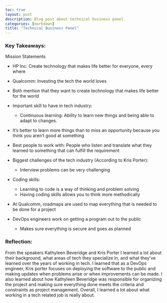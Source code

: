 ```yaml
---
toc: true
layout: post
description: Blog post about technical business panel.
categories: [markdown]
title: "Technical Business Panel"
---
```


### Key Takeaways:

Mission Statements

- HP Inc: Create technology that makes life better for everyone, every where
- Qualcomm: Investing the tech the world loves
- Both mention that they want to create technology that makes life better for the world

- Important skill to have in tech industry:
    - Continuous learning: Ability to learn new things and being able to adapt to changes.

- It’s better to learn more things than to miss an opportunity because you think you aren’t good at something

- Best people to work with: People who listen and translate what they learned to something that can fulfill the requirement

- Biggest challenges of the tech industry (According to Kris Porter): 
    - Interview problems can be very challenging

- Coding skills:
    - Learning to code is a way of thinking and problem solving
    - Having coding skills allows you to think more methodically

- At Qualcomm, roadmaps are used to map everything that is needed to be done for a project

- DevOps engineers work on getting a program out to the public
    - Makes sure everything is secure and goes as planned

### Reflection:

From the speakers Kathyleen Beveridge and Kris Porter I learned a lot about their background, what areas of tech they specialize in, and what they've learned over the years of working in tech. I learned that as a DevOps engineer, Kris porter focuses on deploying the software to the public and making updates when problems arise or when improvements can be made. I also learned about how Kathyleen Beveridge was responsible for organizing the project and making sure everything done meets the criteria and constraints as project management. Overall, I learned a lot about what working in a tech related job is really about.